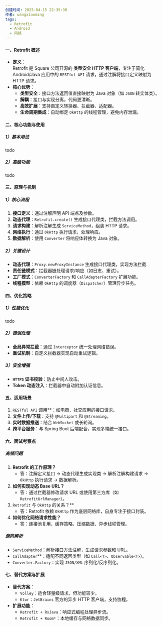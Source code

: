 ```yaml
---
创建时间: 2025-04-15 22:35:30
作者: wangxiaoming
tags:
  - Retrofit
  - Android
  - 网络
---
```

#### 一、Retrofit 概述
- ​**定义**​：  
    Retrofit 是 Square 公司开源的 ​**类型安全 HTTP 客户端**，专注于简化 Android/Java 应用中的 `RESTful API` 请求，通过注解将接口定义映射为 HTTP 请求。
- ​**核心优势**​：
    - ​**类型安全**​：接口方法返回值直接映射为 Java 对象（如 `JSON` 转实体类）。
    - ​**解耦**​：接口与实现分离，代码更清晰。
    - ​**高效扩展**​：支持自定义转换器、拦截器、适配器。
    - ​**生命周期集成**​：自动绑定 `OkHttp` 的线程管理，避免内存泄漏。

#### 二、核心功能与使用
##### 1）基本用法
todo

##### 2）高级功能
todo

#### 三、原理与机制
##### 1）核心流程
1. **接口定义**​：通过注解声明 API 端点及参数。
2. ​**动态代理**​：`Retrofit.create()` 生成接口代理类，拦截方法调用。
3. ​**请求构建**​：解析注解生成 `ServiceMethod`，组装 HTTP 请求。
4. ​**网络执行**​：通过 `OkHttp` 执行请求，处理响应。
5. ​**数据解析**​：使用 `Converter` 将响应体转换为 Java 对象。
##### 2）关键设计
- **动态代理**​：`Proxy.newProxyInstance` 生成接口代理类，实现方法拦截
- ​**责任链模式**​：拦截器链处理请求/响应（如日志、重试）。
- ​**工厂模式**​：`ConverterFactory` 和 `CallAdapterFactory` 扩展功能。
- ​**线程模型**​：依赖 `OkHttp` 的调度器（`Dispatcher`）管理异步任务。

#### 四、优化策略
##### 1）性能优化
todo

##### 2）错误处理
- ​**全局异常拦截**​：通过 `Interceptor` 统一处理网络错误。
- ​**重试机制**​：自定义拦截器实现自动重试逻辑。
##### 3）安全增强
- ​**`HTTPS` 证书校验**​：防止中间人攻击。
- ​**Token 动态注入**​：拦截器中自动附加认证信息。

#### 五、适用场景
1. `​RESTful API` 调用**​：如电商、社交应用的接口请求。
2. ​**文件上传/下载**​：支持 `@Multipart` 和 `@Streaming`。
3. ​**实时数据推送**​：结合 `WebSocket` 或长轮询。
4. ​**跨平台服务**​：与 Spring Boot 后端配合，实现多端统一接口。

#### 六、面试考察点
##### **高频问题**​
1. ​**Retrofit 的工作原理？​**​
    - 答：注解定义接口 → 动态代理生成实现类 → 解析注解构建请求 → `OkHttp` 执行请求 → 数据解析。
2. ​**如何实现动态 Base URL？​**​
    - 答：通过拦截器修改请求 URL 或使用第三方库（如 `RetrofitUrlManager`）。
3. ​`Retrofit` 与 `OkHttp` 的关系？​**​
    - 答：Retrofit 依赖 `OkHttp` 作为底层网络库，自身专注于接口封装。
4. ​**如何优化网络请求性能？​**​
    - 答：连接池复用、缓存策略、压缩数据、异步线程管理。
##### **源码解析**​
- ​`ServiceMethod`：解析接口方法注解，生成请求参数和 URL。
- ​`CallAdapter`**​：适配不同返回类型（如 `Call<T>`、`Observable<T>`）。
- ​`Converter.Factory`​：实现 `JSON/XML` 序列化/反序列化。

#### 七、替代方案与扩展
- **替代方案**​：
    - ​`Volley`​：适合轻量级请求，但功能较少。
    - ​`Ktor`​：`JetBrains` 官方的异步 HTTP 客户端，支持协程。
- ​**扩展功能**​：
    - ​`Retrofit + RxJava`​：响应式编程处理异步流。
    - ​`Retrofit + Room*`：本地缓存与网络数据同步。